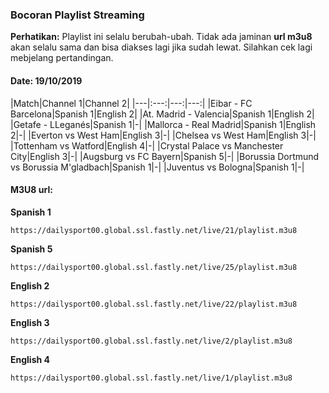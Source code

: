 ### Bocoran Playlist Streaming

**Perhatikan:** Playlist ini selalu berubah-ubah. Tidak ada jaminan **url m3u8** akan selalu sama dan bisa diakses lagi jika sudah lewat. Silahkan cek lagi mebjelang pertandingan.

#### Date: 19/10/2019

|Match|Channel 1|Channel 2|
|---|:---:|---:|---:|
|Eibar - FC Barcelona|Spanish 1|English 2|
|At. Madrid - Valencia|Spanish 1|English 2|
|Getafe - LLeganés|Spanish 1|-|
|Mallorca - Real Madrid|Spanish 1|English 2|-|
|Everton vs West Ham|English 3|-|
|Chelsea vs West Ham|English 3|-|
|Tottenham vs Watford|English 4|-|
|Crystal Palace vs Manchester City|English 3|-|
|Augsburg vs FC Bayern|Spanish 5|-|
|Borussia Dortmund vs Borussia M'gladbach|Spanish 1|-|
|Juventus vs Bologna|Spanish 1|-|

#### M3U8 url:

**Spanish 1**
```
https://dailysport00.global.ssl.fastly.net/live/21/playlist.m3u8
```
**Spanish 5**
```
https://dailysport00.global.ssl.fastly.net/live/25/playlist.m3u8
```
**English 2**
```
https://dailysport00.global.ssl.fastly.net/live/22/playlist.m3u8
```
**English 3**
```
https://dailysport00.global.ssl.fastly.net/live/2/playlist.m3u8
```
**English 4**
```
https://dailysport00.global.ssl.fastly.net/live/1/playlist.m3u8
```
